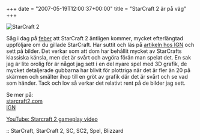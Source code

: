 +++
date = "2007-05-19T12:00:37+00:00"
title = "StarCraft 2 är på väg"
+++

<div class="middle">
  <img id="image416" src="http://cdn.junkpile.se/2007/05/sc2.png" alt="StarCraft 2" />
</div>

Såg i dag på [feber][1] att StarCraft 2 äntligen kommer, mycket efterlängtad uppföljare om du gillade StarCraft. Har suttit och läs på [artikeln hos IGN][2] och sett på bilder. Det verkar som att dom har behållit mycket av StarCrafts klassiska känsla, men det är svårt och avgöra förän man spelat det. En sak jag är lite orolig för är något jag sett i en del nyare spel med 3D grafik, de mycket detaljerade gubbarna har blivit för plottriga när det är fler än 20 på skärmen och smälter ihop till en gröt av grafik där det är svårt och se vad som händer. Tack och lov så verkar det relativt rent på de bilder jag sett.

Se mer på:  
[starcraft2.com][3]  
[IGN][2]

  
[YouTube: Starcraft 2 gameplay video][4]

:: StarCraft, StarCraft 2, SC, SC2, Spel, Blizzard

<small></small>

 [1]: http://spel.feber.se/feber/art/19945/starcraft_2/
 [2]: http://pc.ign.com/articles/788/788627p1.html
 [3]: http://www.starcraft2.com
 [4]: http://www.youtube.com/watch?v=Sog2k6s7xVQ
